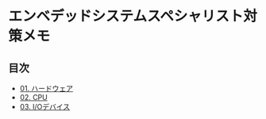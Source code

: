 # エンベデッドシステムスペシャリスト対策メモ


## 目次

- [01. ハードウェア](./chap01_hardware.md)
- [02. CPU](./chap02_cpu.md)
- [03. I/Oデバイス](./chap03_iodevice.md)


